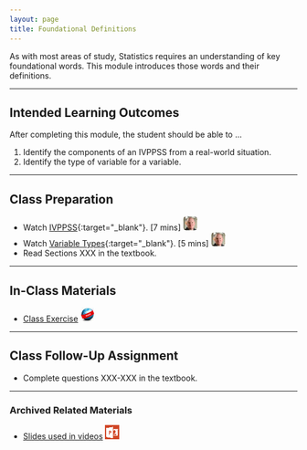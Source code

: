 ```yaml
---
layout: page
title: Foundational Definitions
---
```


As with most areas of study, Statistics requires an understanding of key foundational words.  This module introduces those words and their definitions.

----

## Intended Learning Outcomes
After completing this module, the student should be able to ...

1. Identify the components of an IVPPSS from a real-world situation.
1. Identify the type of variable for a variable.

----

## Class Preparation

* Watch [IVPPSS](https://vimeo.com/user45324800/ncstats-ivppss){:target="_blank"}. [7 mins] ![Ogle](../../img/dhovid.png)
* Watch [Variable Types](https://vimeo.com/user45324800/ncstats-vartypes){:target="_blank"}. [5 mins] ![Ogle](../../img/dhovid.png)
* Read Sections XXX in the textbook.

----

## In-Class Materials

* [Class Exercise](Foundational_Defns_CE.html) ![Webpage](../../img/web.png)

----

## Class Follow-Up Assignment

* Complete questions XXX-XXX in the textbook.

----

### Archived Related Materials

* [Slides used in videos](Foundational_Defns.pptx) ![PowerPoint](../../img/ppt.png)
